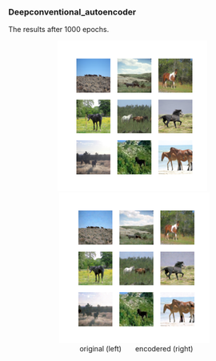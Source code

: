 <h3><strong><strong>Deepconventional_autoencoder </strong></strong></h3>

<p>The results after 1000 epochs.</p>
<div align="center"><img title="100 epochs" src="printed_images/name_test_horse_original.png" alt="Editor" width="300" /> &nbsp; <img title="200 epochs" src="printed_images/name_test_horse_generated.png" alt="Editor" width="300" /></div>
<div align="center">&nbsp; original (left) &nbsp;&nbsp;&nbsp;&nbsp;&nbsp; encodered (right)</div>
